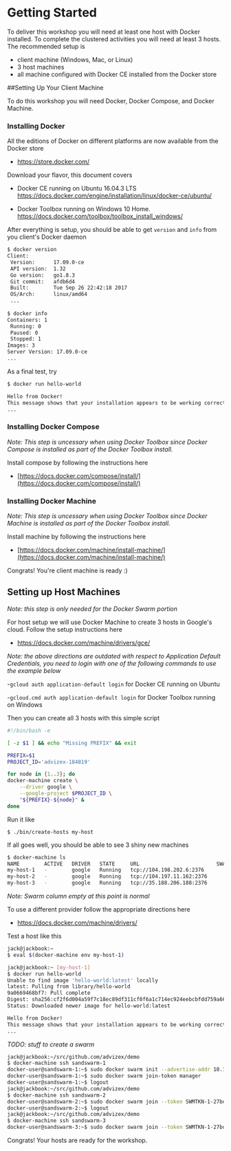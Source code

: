 # Getting Started

To deliver this workshop you will need at least one host with Docker installed.  To complete the clustered activities you will need at least 3 hosts.  The recommended setup is

- client machine (Windows, Mac, or Linux)
- 3 host machines
- all machine configured with Docker CE installed from the Docker store

##Setting Up Your Client Machine

To do this workshop you will need Docker, Docker Compose, and Docker Machine.

### Installing Docker

All the editions of Docker on different platforms are now available from the Docker store

- https://store.docker.com/

Download your flavor, this document covers 

- Docker CE running on Ubuntu 16.04.3 LTS https://docs.docker.com/engine/installation/linux/docker-ce/ubuntu/

- Docker Toolbox running on Windows 10 Home. https://docs.docker.com/toolbox/toolbox_install_windows/

After everything is setup, you should be able to get `version` and `info` from you client's Docker daemon

```bash
$ docker version
Client:
 Version:      17.09.0-ce
 API version:  1.32
 Go version:   go1.8.3
 Git commit:   afdb6d4
 Built:        Tue Sep 26 22:42:18 2017
 OS/Arch:      linux/amd64
 ...
 
$ docker info
Containers: 1
 Running: 0
 Paused: 0
 Stopped: 1
Images: 3
Server Version: 17.09.0-ce
...
```

As a final test, try

```bash
$ docker run hello-world

Hello from Docker!
This message shows that your installation appears to be working correctly.
...
```

### Installing Docker Compose

_Note: This step is uncessary when using Docker Toolbox since Docker Compose is installed as part of the Docker Toolbox install._

Install compose by following the instructions here

- [https://docs.docker.com/compose/install/](https://docs.docker.com/compose/install/)

### Installing Docker Machine

_Note: This step is uncessary when using Docker Toolbox since Docker Machine is installed as part of the Docker Toolbox install._

Install machine by following the instructions here

- [https://docs.docker.com/machine/install-machine/](https://docs.docker.com/machine/install-machine/)

Congrats! You're client machine is ready :)

## Setting up Host Machines

_Note: this step is only needed for the Docker Swarm portion_

For host setup we will use Docker Machine to create 3 hosts in Google's cloud.  Follow the setup instructions here

- https://docs.docker.com/machine/drivers/gce/

_Note: the above directions are outdated with respect to Application Default Credentials, you need to login with one of the following commands to use the example below_

-`gcloud auth application-default login` for Docker CE running on Ubuntu

-`gcloud.cmd auth application-default login` for Docker Toolbox running on Windows


Then you can create all 3 hosts with this simple script

```bash
#!/bin/bash -e

[ -z $1 ] && echo "Missing PREFIX" && exit

PREFIX=$1
PROJECT_ID='advizex-184819'

for node in {1..3}; do
docker-machine create \
    --driver google \
    --google-project $PROJECT_ID \
    "${PREFIX}-${node}" &
done
```

Run it like

```
$ ./bin/create-hosts my-host
```

If all goes well, you should be able to see 3 shiny new machines

```bash
$ docker-machine ls
NAME        ACTIVE   DRIVER   STATE     URL                         SWARM   DOCKER        ERRORS
my-host-1   -        google   Running   tcp://104.198.202.6:2376            v17.10.0-ce   
my-host-2   -        google   Running   tcp://104.197.11.162:2376           v17.10.0-ce   
my-host-3   -        google   Running   tcp://35.188.206.188:2376           v17.10.0-ce   
```

_Note: Swarm column empty at this point is normal_

To use a different provider follow the appropriate directions here

- https://docs.docker.com/machine/drivers/

Test a host like this

```bash
jack@jackbook:~ 
$ eval $(docker-machine env my-host-1)

jack@jackbook:~ [my-host-1]
$ docker run hello-world
Unable to find image 'hello-world:latest' locally
latest: Pulling from library/hello-world
9a0669468bf7: Pull complete 
Digest: sha256:cf2f6d004a59f7c18ec89df311cf0f6a1c714ec924eebcbfdd759a669b90e711
Status: Downloaded newer image for hello-world:latest

Hello from Docker!
This message shows that your installation appears to be working correctly.
...
```
*TODO: stuff to create a swarm*

```bash
jack@jackbook:~/src/github.com/advizex/demo
$ docker-machine ssh sandswarm-1
docker-user@sandswarm-1:~$ sudo docker swarm init --advertise-addr 10.128.0.3
docker-user@sandswarm-1:~$ sudo docker swarm join-token manager
docker-user@sandswarm-1:~$ logout
jack@jackbook:~/src/github.com/advizex/demo
$ docker-machine ssh sandswarm-2
docker-user@sandswarm-2:~$ sudo docker swarm join --token SWMTKN-1-27bd26v6qk0omg8atlvt23x0vw5ajpwpkiicj1memd8swct4x6-4exvvgd3mbzymdn9got5l4aqw 10.128.0.3:2377
docker-user@sandswarm-2:~$ logout
jack@jackbook:~/src/github.com/advizex/demo
$ docker-machine ssh sandswarm-3
docker-user@sandswarm-3:~$ sudo docker swarm join --token SWMTKN-1-27bd26v6qk0omg8atlvt23x0vw5ajpwpkiicj1memd8swct4x6-4exvvgd3mbzymdn9got5l4aqw 10.128.0.3:2377
```

Congrats! Your hosts are ready for the workshop.

<script type="text/javascript" src="http://localhost:3000/a/KLgHeIVgN111rrUtAIf9iCT5l.js?rows=15" id="asciicast-KLgHeIVgN111rrUtAIf9iCT5l" async data-rows=15 data-autoplay=true></script>
